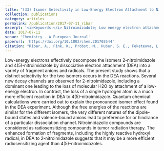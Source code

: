 ```yaml
---
title: "(33) Isomer Selectivity in Low-Energy Electron Attachment to Nitroimidazoles"
collection: publications
category: articles
permalink: /publication/2017-07-11_ribar
excerpt: '<i>Keywords:</i> Nitroimizadole; Low energy electron attachment; Dissociative electron attachment'
date: 2017-07-11
venue: 'Chemistry - A European Journal'
paperurl: 'https://doi.org/10.1002/chem.201702644'
citation: "Ribar, A., Fink, K., Probst, M., Huber, S. E., Feketeova, L., & Denifl, S. (2017). Isomer Selectivity in Low-Energy Electron Attachment to Nitroimidazoles. <i>Chemistry - A European Journal, 23</i>, 12892-12899."
---
```


Low-energy electrons effectively decompose the isomers 2-nitroimidazole and 4(5)-nitroimidazole by dissociative electron attachment (DEA) into a variety of fragment anions and radicals. The present study shows that a distinct selectivity for the two isomers occurs in the DEA reactions. Several new decay channels are observed for 2-nitroimidazole, including a dominant one leading to the loss of molecular H2O by attachment of a low-energy electron. In contrast, the loss of a single hydrogen atom is a much more efficient reaction in DEA to 4(5)-nitroimidazole. Quantum chemical calculations were carried out to explain the pronounced isomer effect found in the DEA experiment. Although the free energies of the reactions are similar for the different isomers, the very different natures of the dipole-bound states and valence-bound anions lead to preference for or hindrance of a particular dissociation channel. Nitroimidazolic compounds are considered as radiosensitizing compounds in tumor radiation therapy. The enhanced formation of fragments, including the highly reactive hydroxyl radical, in DEA to 2-nitroimidazole suggests that it may be a more efficient radiosensitizing agent than 4(5)-nitroimidazoles.